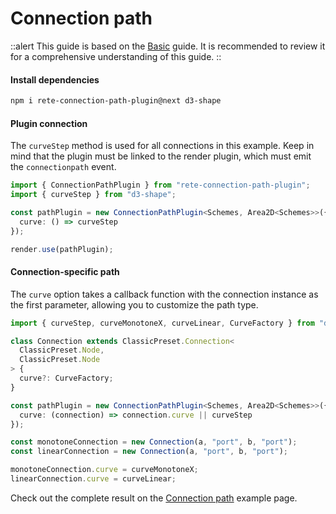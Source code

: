 # Connection path

::alert
This guide is based on the [Basic](./basic) guide. It is recommended to review it for a comprehensive understanding of this guide.
::

#### Install dependencies

```bash
npm i rete-connection-path-plugin@next d3-shape
```

#### Plugin connection

The `curveStep` method is used for all connections in this example. Keep in mind that the plugin must be linked to the render plugin, which must emit the `connectionpath` event.

```ts
import { ConnectionPathPlugin } from "rete-connection-path-plugin";
import { curveStep } from "d3-shape";

const pathPlugin = new ConnectionPathPlugin<Schemes, Area2D<Schemes>>({
  curve: () => curveStep
});

render.use(pathPlugin);
```

#### Connection-specific path

The `curve` option takes a callback function with the connection instance as the first parameter, allowing you to customize the path type.

```ts
import { curveStep, curveMonotoneX, curveLinear, CurveFactory } from "d3-shape";

class Connection extends ClassicPreset.Connection<
  ClassicPreset.Node,
  ClassicPreset.Node
> {
  curve?: CurveFactory;
}

const pathPlugin = new ConnectionPathPlugin<Schemes, Area2D<Schemes>>({
  curve: (connection) => connection.curve || curveStep
});

const monotoneConnection = new Connection(a, "port", b, "port");
const linearConnection = new Connection(a, "port", b, "port");

monotoneConnection.curve = curveMonotoneX;
linearConnection.curve = curveLinear;
```

Check out the complete result on the [Connection path](/examples/connection-path) example page.
